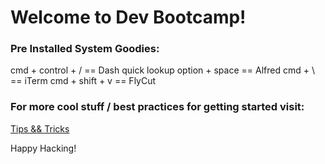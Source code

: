 # Welcome to Dev Bootcamp!

### Pre Installed System Goodies:

cmd + control + / == Dash quick lookup
option + space    == Alfred
cmd + \           == iTerm
cmd + shift + v   == FlyCut

### For more cool stuff / best practices for getting started visit:

[Tips && Tricks](https://github.com/bootcoder/tipsNtricks)

Happy Hacking!
